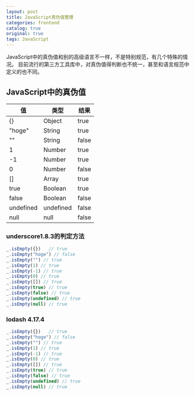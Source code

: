 ```yaml
---
layout: post
title: JavaScript真伪值整理
categories: frontend
catalog: true
original: true
tags: JavaScript
---
```


JavaScript中的真伪值和别的高级语言不一样，不是特别规范，有几个特殊的情况。
目前流行的第三方工具库中，对真伪值得判断也不统一，甚至和语言规范中定义的也不同。

## JavaScript中的真伪值

|值|类型|结果|
|--------|------|------|
|{}	|Object|	true|
|"hoge"	|String|	true|
|""	|String|	false|
|1	|Number|	true|
|-1	|Number|	true|
|0	|Number|	false|
|[]	|Array|	true|
|true	|Boolean|	true|
|false	|Boolean|	false|
|undefined|	undefined|	false|
|null	|null|	false|

### underscore1.8.3的判定方法

```js
_.isEmpty({})   // true
_.isEmpty("hoge") // false
_.isEmpty("") // true
_.isEmpty(1) // true
_.isEmpty(-1) // true
_.isEmpty(0) // true
_.isEmpty([]) // true
_.isEmpty(true) // true
_.isEmpty(false) // true
_.isEmpty(undefined) // true
_.isEmpty(null) // true
```

### lodash  4.17.4
```js
_.isEmpty({})   // true
_.isEmpty("hoge") // false
_.isEmpty("") // true
_.isEmpty(1) // true
_.isEmpty(-1) // true
_.isEmpty(0) // true
_.isEmpty([]) // true
_.isEmpty(true) // true
_.isEmpty(false) // true
_.isEmpty(undefined) // true
_.isEmpty(null) // true
```